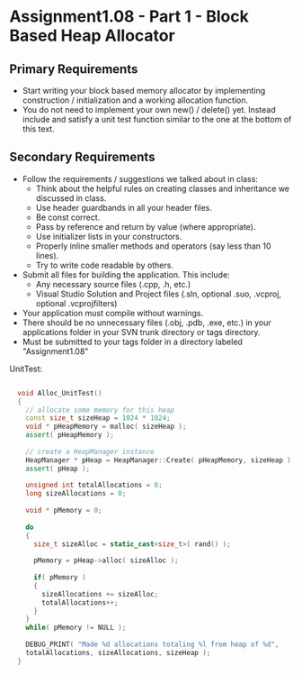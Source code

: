 # Assignment1.08 - Part 1 - Block Based Heap Allocator

## Primary Requirements

- Start writing your block based memory allocator by implementing construction / initialization and a working allocation function.
- You do not need to implement your own new() / delete() yet. Instead include and satisfy a unit test function similar to the one at the bottom of this text.

## Secondary Requirements

- Follow the requirements / suggestions we talked about in class:
  - Think about the helpful rules on creating classes and inheritance we discussed in class.
  - Use header guardbands in all your header files.
  - Be const correct.
  - Pass by reference and return by value (where appropriate).
  - Use initializer lists in your constructors.
  - Properly inline smaller methods and operators (say less than 10 lines).
  - Try to write code readable by others.
- Submit all files for building the application. This include:
  - Any necessary source files (.cpp, .h, etc.)
  - Visual Studio Solution and Project files (.sln, optional .suo, .vcproj, optional .vcprojfilters)
- Your application must compile without warnings.
- There should be no unnecessary files (.obj, .pdb, .exe, etc.) in your applications folder in your SVN trunk directory or tags directory.
- Must be submitted to your tags folder in a directory labeled "Assignment1.08"

UnitTest:

```cpp

  void Alloc_UnitTest()  
  {  
    // allocate some memory for this heap  
    const size_t sizeHeap = 1024 * 1024;  
    void * pHeapMemory = malloc( sizeHeap );
    assert( pHeapMemory );
  
    // create a HeapManager instance  
    HeapManager * pHeap = HeapManager::Create( pHeapMemory, sizeHeap );  
    assert( pHeap );
  
    unsigned int totalAllocations = 0;  
    long sizeAllocations = 0;
  
    void * pMemory = 0;
  
    do  
    {  
      size_t sizeAlloc = static_cast<size_t>( rand() );
  
      pMemory = pHeap->alloc( sizeAlloc );
  
      if( pMemory )  
      {  
        sizeAllocations += sizeAlloc;  
        totalAllocations++;  
      }  
    }
    while( pMemory != NULL );
  
    DEBUG_PRINT( "Made %d allocations totaling %l from heap of %d",  
    totalAllocations, sizeAllocations, sizeHeap );  
  }

```
